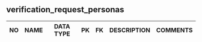 verification_request_personas
----------------------------


NO | NAME | DATA TYPE | PK | FK | DESCRIPTION  | COMMENTS          
---|------|-----------|----|----|--------------|----------

